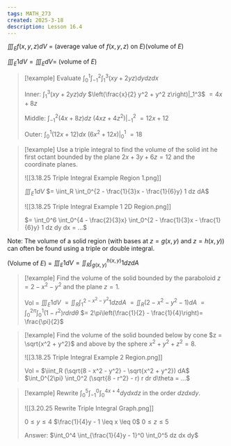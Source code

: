 ```yaml
---
tags: MATH_273
created: 2025-3-18
description: Lesson 16.4
---
```


$\displaystyle \iiint_E f(x, y, z) dV$ = (average value of $f(x, y, z)$ on $E$)(volume of $E$)

$\displaystyle \iiint_E 1 dV = \iiint_E dV =$ (volume of $E$)

> [!example]
> Evaluate $\int_0^1 \int_{-1}^2 \int_1^3 (xy + 2yz) dy dz dx$
> 
> Inner: $\int_1^3 (xy + 2yz) dy$
> $\left(\frac{x}{2} y^2 + y^2 z\right)|_1^3$
> $= 4x + 8z$
> 
> Middle: $\int_{-1}^2 (4x + 8z) dz$
> $(4xz + 4z^2) |_{-1}^2$
> $= 12x + 12$
> 
> Outer: $\int_0^1 (12x + 12) dx$
> $(6x^2 + 12x) |_0^1$
> $= 18$

> [!example]
> Use a triple integral to find the volume of the solid int he first octant bounded by the plane $2x + 3y + 6z = 12$ and the coordinate planes.
> 
> ![[3.18.25 Triple Integral Example Region 1.png]]
> 
> $\iiint_E 1 dV$
> $= \iint_R \int_0^{2 - \frac{1}{3}x - \frac{1}{6}y} 1 dz dA$
> 
> ![[3.18.25 Triple Integral Example 1 2D Region.png]]
> 
> $= \int_0^6 \int_0^{4 - \frac{2}{3}x} \int_0^{2 - \frac{1}{3}x - \frac{1}{6}y} 1 dz dy dx = ...$

Note: The volume of a solid region (with bases at $z = g(x, y)$ and $z = h(x, y)$) can often be found using a triple or double integral.

(Volume of $E$) = $\iiint_E 1 dV = \iint_R \int_{g(x, y)}^{h(x, y)} 1 dz dA$

> [!example]
> Find the volume of the solid bounded by the paraboloid $z = 2 - x^2 - y^2$ and the plane $z = 1$.
> 
> Vol = $\iiint_E 1 dV$
> $= \iint_R \int_1^{2 - x^2 - y^2} 1 dz dA$
> $= \iint_R (2 - x^2 - y^2 - 1) dA$
> $= \int_0^{2\pi} \int_0^1 (1 - r^2) r dr d\theta$
> $= 2\pi\left(\frac{1}{2} - \frac{1}{4}\right)= \frac{\pi}{2}$

> [!example]
> Find the volume of the solid bounded below by cone $z = \sqrt{x^2 + y^2}$ and above by the sphere $x^2 + y^2 + z^2 = 8$.
> 
> ![[3.18.25 Triple Integral Example 2 Region.png]]
> 
> Vol = $\iint_R (\sqrt{8 - x^2 - y^2} - \sqrt{x^2 + y^2}) dA$
> $\int_0^{2\pi} \int_0^2 (\sqrt{8 - r^2} - r) r dr d\theta = ...$

> [!example]
> Rewrite $\int_0^5 \int_{-1}^0 \int_0^{4x + 4} dy dx dz$ in the order $dz dx dy$.
> 
> ![[3.20.25 Rewrite Triple Integral Graph.png]]
> 
> $0 \leq y \leq 4$
> $\frac{1}{4}y - 1 \leq x \leq 0$
> $0 \leq z \leq 5$
> 
> Answer: $\int_0^4 \int_{\frac{1}{4}y - 1}^0 \int_0^5 dz dx dy$